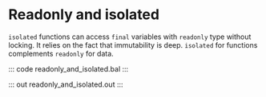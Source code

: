 # Readonly and isolated

`isolated` functions can access `final` variables with `readonly` type without locking. It relies on the fact that
immutability is deep. `isolated` for functions complements `readonly` for data.

::: code readonly_and_isolated.bal :::

::: out readonly_and_isolated.out :::